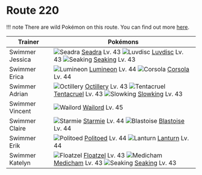 # Route 220

!!! note
    There are wild Pokémon on this route. You can find out more [here](/wild_pokemon/route_220/).


Trainer                    | Pokémons
---                        | ---
Swimmer Jessica            | ![][117]  [Seadra] Lv. 43  ![][370]  [Luvdisc] Lv. 43  ![][119]  [Seaking] Lv. 43
Swimmer Erica              | ![][457]  [Lumineon] Lv. 44  ![][222]  [Corsola] Lv. 44
Swimmer Adrian             | ![][224]  [Octillery] Lv. 43  ![][073]  [Tentacruel] Lv. 43  ![][199]  [Slowking] Lv. 43
Swimmer Vincent            | ![][321]  [Wailord] Lv. 45
Swimmer Claire             | ![][121]  [Starmie] Lv. 44  ![][009]  [Blastoise] Lv. 44
Swimmer Erik               | ![][186]  [Politoed] Lv. 44  ![][171]  [Lanturn] Lv. 44
Swimmer Katelyn            | ![][419]  [Floatzel] Lv. 43  ![][308]  [Medicham] Lv. 43  ![][119]  [Seaking] Lv. 43


[009]: https://raw.githubusercontent.com/PokeAPI/sprites/master/sprites/pokemon/9.png "Blastoise"
[073]: https://raw.githubusercontent.com/PokeAPI/sprites/master/sprites/pokemon/73.png "Tentacruel"
[117]: https://raw.githubusercontent.com/PokeAPI/sprites/master/sprites/pokemon/117.png "Seadra"
[119]: https://raw.githubusercontent.com/PokeAPI/sprites/master/sprites/pokemon/119.png "Seaking"
[121]: https://raw.githubusercontent.com/PokeAPI/sprites/master/sprites/pokemon/121.png "Starmie"
[171]: https://raw.githubusercontent.com/PokeAPI/sprites/master/sprites/pokemon/171.png "Lanturn"
[186]: https://raw.githubusercontent.com/PokeAPI/sprites/master/sprites/pokemon/186.png "Politoed"
[199]: https://raw.githubusercontent.com/PokeAPI/sprites/master/sprites/pokemon/199.png "Slowking"
[222]: https://raw.githubusercontent.com/PokeAPI/sprites/master/sprites/pokemon/222.png "Corsola"
[224]: https://raw.githubusercontent.com/PokeAPI/sprites/master/sprites/pokemon/224.png "Octillery"
[308]: https://raw.githubusercontent.com/PokeAPI/sprites/master/sprites/pokemon/308.png "Medicham"
[321]: https://raw.githubusercontent.com/PokeAPI/sprites/master/sprites/pokemon/321.png "Wailord"
[370]: https://raw.githubusercontent.com/PokeAPI/sprites/master/sprites/pokemon/370.png "Luvdisc"
[419]: https://raw.githubusercontent.com/PokeAPI/sprites/master/sprites/pokemon/419.png "Floatzel"
[457]: https://raw.githubusercontent.com/PokeAPI/sprites/master/sprites/pokemon/457.png "Lumineon"
[Blastoise]: /pokemon_changes/009/
[Tentacruel]: /pokemon_changes/073/
[Seadra]: /pokemon_changes/117/
[Seaking]: /pokemon_changes/119/
[Starmie]: /pokemon_changes/121/
[Lanturn]: /pokemon_changes/171/
[Politoed]: /pokemon_changes/186/
[Slowking]: /pokemon_changes/199/
[Corsola]: /pokemon_changes/222/
[Octillery]: /pokemon_changes/224/
[Medicham]: /pokemon_changes/308/
[Wailord]: /pokemon_changes/321/
[Luvdisc]: /pokemon_changes/370/
[Floatzel]: /pokemon_changes/419/
[Lumineon]: /pokemon_changes/457/
